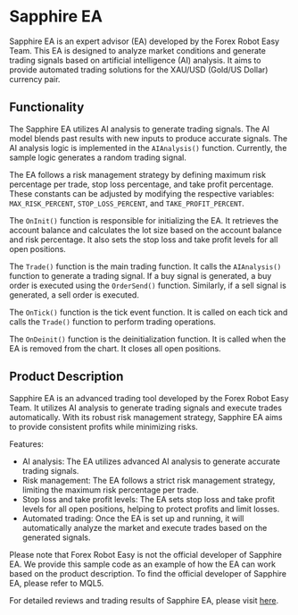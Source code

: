 # Sapphire EA

Sapphire EA is an expert advisor (EA) developed by the Forex Robot Easy Team. This EA is designed to analyze market conditions and generate trading signals based on artificial intelligence (AI) analysis. It aims to provide automated trading solutions for the XAU/USD (Gold/US Dollar) currency pair.

## Functionality

The Sapphire EA utilizes AI analysis to generate trading signals. The AI model blends past results with new inputs to produce accurate signals. The AI analysis logic is implemented in the `AIAnalysis()` function. Currently, the sample logic generates a random trading signal.

The EA follows a risk management strategy by defining maximum risk percentage per trade, stop loss percentage, and take profit percentage. These constants can be adjusted by modifying the respective variables: `MAX_RISK_PERCENT`, `STOP_LOSS_PERCENT`, and `TAKE_PROFIT_PERCENT`.

The `OnInit()` function is responsible for initializing the EA. It retrieves the account balance and calculates the lot size based on the account balance and risk percentage. It also sets the stop loss and take profit levels for all open positions.

The `Trade()` function is the main trading function. It calls the `AIAnalysis()` function to generate a trading signal. If a buy signal is generated, a buy order is executed using the `OrderSend()` function. Similarly, if a sell signal is generated, a sell order is executed.

The `OnTick()` function is the tick event function. It is called on each tick and calls the `Trade()` function to perform trading operations.

The `OnDeinit()` function is the deinitialization function. It is called when the EA is removed from the chart. It closes all open positions.

## Product Description

Sapphire EA is an advanced trading tool developed by the Forex Robot Easy Team. It utilizes AI analysis to generate trading signals and execute trades automatically. With its robust risk management strategy, Sapphire EA aims to provide consistent profits while minimizing risks.

Features:
- AI analysis: The EA utilizes advanced AI analysis to generate accurate trading signals.
- Risk management: The EA follows a strict risk management strategy, limiting the maximum risk percentage per trade.
- Stop loss and take profit levels: The EA sets stop loss and take profit levels for all open positions, helping to protect profits and limit losses.
- Automated trading: Once the EA is set up and running, it will automatically analyze the market and execute trades based on the generated signals.

Please note that Forex Robot Easy is not the official developer of Sapphire EA. We provide this sample code as an example of how the EA can work based on the product description. To find the official developer of Sapphire EA, please refer to MQL5.

For detailed reviews and trading results of Sapphire EA, please visit [here](https://forexroboteasy.com/forex-robot-review/sapphire-ea-review-xauusd-trading-with-25k-target/).
